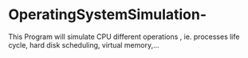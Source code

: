 OperatingSystemSimulation-
==========================

This Program will simulate CPU different operations , ie. processes life cycle, hard disk scheduling, virtual memory,... 

